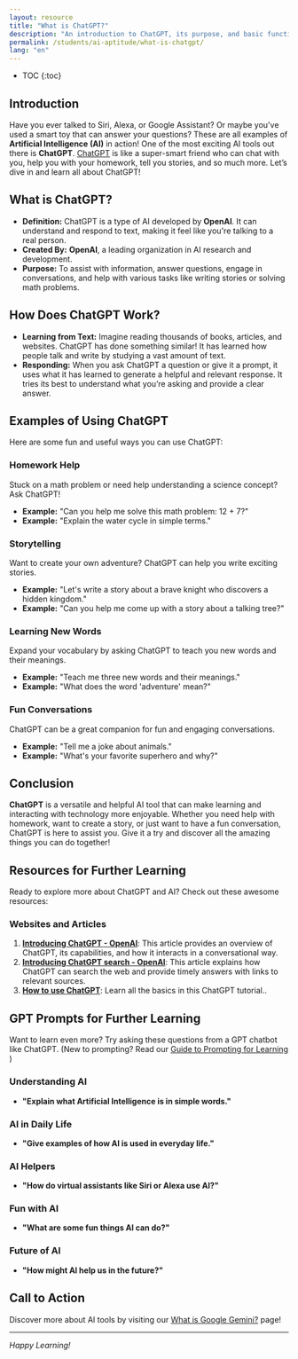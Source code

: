 ```yaml
---
layout: resource
title: "What is ChatGPT?"
description: "An introduction to ChatGPT, its purpose, and basic functionalities."
permalink: /students/ai-aptitude/what-is-chatgpt/
lang: "en"
---
```


* TOC
{:toc}

## Introduction
Have you ever talked to Siri, Alexa, or Google Assistant? Or maybe you've used a smart toy that can answer your questions? These are all examples of **Artificial Intelligence (AI)** in action! One of the most exciting AI tools out there is **ChatGPT**. [ChatGPT](https://chatgpt.com/) is like a super-smart friend who can chat with you, help you with your homework, tell you stories, and so much more. Let’s dive in and learn all about ChatGPT!

## What is ChatGPT?
- **Definition:** ChatGPT is a type of AI developed by **OpenAI**. It can understand and respond to text, making it feel like you're talking to a real person.
- **Created By:** **OpenAI**, a leading organization in AI research and development.
- **Purpose:** To assist with information, answer questions, engage in conversations, and help with various tasks like writing stories or solving math problems.

## How Does ChatGPT Work?
- **Learning from Text:** Imagine reading thousands of books, articles, and websites. ChatGPT has done something similar! It has learned how people talk and write by studying a vast amount of text.
- **Responding:** When you ask ChatGPT a question or give it a prompt, it uses what it has learned to generate a helpful and relevant response. It tries its best to understand what you’re asking and provide a clear answer.

## Examples of Using ChatGPT
Here are some fun and useful ways you can use ChatGPT:

### Homework Help
Stuck on a math problem or need help understanding a science concept? Ask ChatGPT!
- **Example:** "Can you help me solve this math problem: 12 + 7?"
- **Example:** "Explain the water cycle in simple terms."

### Storytelling
Want to create your own adventure? ChatGPT can help you write exciting stories.
- **Example:** "Let's write a story about a brave knight who discovers a hidden kingdom."
- **Example:** "Can you help me come up with a story about a talking tree?"

### Learning New Words
Expand your vocabulary by asking ChatGPT to teach you new words and their meanings.
- **Example:** "Teach me three new words and their meanings."
- **Example:** "What does the word 'adventure' mean?"

### Fun Conversations
ChatGPT can be a great companion for fun and engaging conversations.
- **Example:** "Tell me a joke about animals."
- **Example:** "What's your favorite superhero and why?"

## Conclusion
**ChatGPT** is a versatile and helpful AI tool that can make learning and interacting with technology more enjoyable. Whether you need help with homework, want to create a story, or just want to have a fun conversation, ChatGPT is here to assist you. Give it a try and discover all the amazing things you can do together!

## Resources for Further Learning
Ready to explore more about ChatGPT and AI? Check out these awesome resources:

### Websites and Articles
1. **[Introducing ChatGPT - OpenAI](https://openai.com/index/chatgpt/)**: This article provides an overview of ChatGPT, its capabilities, and how it interacts in a conversational way.
2. **[Introducing ChatGPT search - OpenAI](https://openai.com/index/introducing-chatgpt-search/)**: This article explains how ChatGPT can search the web and provide timely answers with links to relevant sources.
3. **[How to use ChatGPT](https://zapier.com/blog/how-to-use-chatgpt/)**: Learn all the basics in this ChatGPT tutorial..

## GPT Prompts for Further Learning
Want to learn even more? Try asking these questions from a GPT chatbot like ChatGPT.
(New to prompting? Read our [Guide to Prompting for Learning](../guide-to-prompting-for-learning/) ) 

### Understanding AI
- **"Explain what Artificial Intelligence is in simple words."**

### AI in Daily Life
- **"Give examples of how AI is used in everyday life."**

### AI Helpers
- **"How do virtual assistants like Siri or Alexa use AI?"**

### Fun with AI
- **"What are some fun things AI can do?"**

### Future of AI
- **"How might AI help us in the future?"**

## Call to Action
Discover more about AI tools by visiting our [What is Google Gemini?](../what-is-gemini) page!

---
*Happy Learning!*
